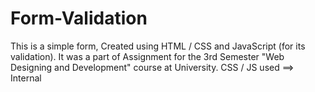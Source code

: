 # Form-Validation
This is a simple form,
Created using HTML / CSS and JavaScript (for its validation).
It was a part of Assignment for the 3rd Semester "Web Designing and Development" course at University.
CSS / JS used ==> Internal
